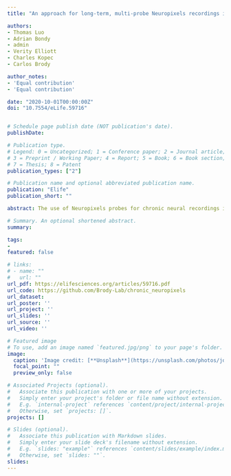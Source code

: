 ```yaml
---
title: "An approach for long-term, multi-probe Neuropixels recordings in unrestrained rats"

authors:
- Thomas Luo
- Adrian Bondy
- admin
- Verity Elliott
- Charles Kopec
- Carlos Brody

author_notes:
- 'Equal contribution'
- 'Equal contribution'

date: "2020-10-01T00:00:00Z"
doi: "10.7554/eLife.59716"


# Schedule page publish date (NOT publication's date).
publishDate: 

# Publication type.
# Legend: 0 = Uncategorized; 1 = Conference paper; 2 = Journal article;
# 3 = Preprint / Working Paper; 4 = Report; 5 = Book; 6 = Book section;
# 7 = Thesis; 8 = Patent
publication_types: ["2"]

# Publication name and optional abbreviated publication name.
publication: "Elife"
publication_short: ""

abstract: The use of Neuropixels probes for chronic neural recordings is in its infancy and initial studies leave questions about long-term stability and probe reusability unaddressed. Here, we demonstrate a new approach for chronic Neuropixels recordings over a period of months in freely moving rats. Our approach allows multiple probes per rat and multiple cycles of probe reuse. We found that hundreds of units could be recorded for multiple months, but that yields depended systematically on anatomical position. Explanted probes displayed a small increase in noise compared to unimplanted probes, but this was insufficient to impair future single-unit recordings. We conclude that cost-effective, multi-region, and multi-probe Neuropixels recordings can be carried out with high yields over multiple months in rats or other similarly sized animals. Our methods and observations may facilitate the standardization of chronic recording from Neuropixels probes in freely moving animals.

# Summary. An optional shortened abstract.
summary: 

tags:
- 
featured: false

# links:
# - name: ""
#   url: ""
url_pdf: https://elifesciences.org/articles/59716.pdf
url_code: https://github.com/Brody-Lab/chronic_neuropixels 
url_dataset: 
url_poster: ''
url_project: ''
url_slides: ''
url_source: ''
url_video: ''

# Featured image
# To use, add an image named `featured.jpg/png` to your page's folder. 
image:
  caption: 'Image credit: [**Unsplash**](https://unsplash.com/photos/jdD8gXaTZsc)'
  focal_point: ""
  preview_only: false

# Associated Projects (optional).
#   Associate this publication with one or more of your projects.
#   Simply enter your project's folder or file name without extension.
#   E.g. `internal-project` references `content/project/internal-project/index.md`.
#   Otherwise, set `projects: []`.
projects: []

# Slides (optional).
#   Associate this publication with Markdown slides.
#   Simply enter your slide deck's filename without extension.
#   E.g. `slides: "example"` references `content/slides/example/index.md`.
#   Otherwise, set `slides: ""`.
slides: 
---
```


<!-- {{% callout note %}}
Click the *Cite* button above to demo the feature to enable visitors to import publication metadata into their reference management software.
{{% /callout %}} -->

